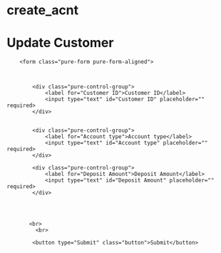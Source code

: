 # create_acnt
<!DOCTYPE html>
<html>

   <head>
		<meta charset="utf-8"/>
		<meta name="viewport" content="width=device-width, initial-scale=1.0">
		<title>Update Customer</title>
		<!--<link rel="stylesheet" type="text/css" href=" {{ url_for('static', filename='style2.css') }}">-->
		<link rel="stylesheet" type="text/css" href="ustyle.css">
   </head>
   
   <body>
		<h1> Update Customer</h1>
	
		<form class="pure-form pure-form-aligned">
	
		
		
			<div class="pure-control-group">
				<label for="Customer ID">Customer ID</label>
				<input type="text" id="Customer ID" placeholder="" required>
			</div>
		
		 
			<div class="pure-control-group">
				<label for="Account type">Account type</label>
				<input type="text" id="Account type" placeholder="" required>
			</div>
		  
			<div class="pure-control-group">
				<label for="Deposit Amount">Deposit Amount</label>
				<input type="text" id="Deposit Amount" placeholder="" required>
			</div>
		  
	        
			
		
		   <br>
			 <br>
		 		  	  
			<button type="Submit" class="button">Submit</button>

